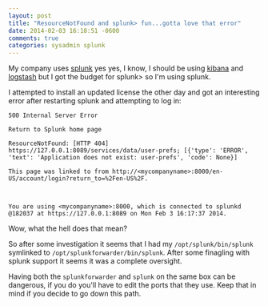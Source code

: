 ```yaml
---
layout: post
title: "ResourceNotFound and splunk> fun...gotta love that error"
date: 2014-02-03 16:18:51 -0600
comments: true
categories: sysadmin splunk
---
```


My company uses [splunk](http://splunk.com) yes yes, I know, I should be using [kibana](https://github.com/rashidkpc/Kibana) and [logstash](http://logstash.net/) but I got the budget for splunk> so I'm using splunk.

I attempted to install an updated license the other day and got an interesting error after restarting splunk and attempting to log in:

```
500 Internal Server Error

Return to Splunk home page

ResourceNotFound: [HTTP 404] https://127.0.0.1:8089/services/data/user-prefs; [{'type': 'ERROR', 'text': 'Application does not exist: user-prefs', 'code': None}]

This page was linked to from http://<mycompanyname>:8000/en-US/account/login?return_to=%2Fen-US%2F.



You are using <mycompanyname>:8000, which is connected to splunkd @182037 at https://127.0.0.1:8089 on Mon Feb 3 16:17:37 2014.
```

Wow, what the hell does that mean?

So after some investigation it seems that I had my `/opt/splunk/bin/splunk` symlinked to `/opt/splunkforwarder/bin/splunk`. After some finagling with splunk support it seems it was a complete
oversight.

Having both the `splunkforwarder` and `splunk` on the same box can be dangerous, if you do you'll have to edit the ports that they use. Keep that in mind if you decide to go down this path.
